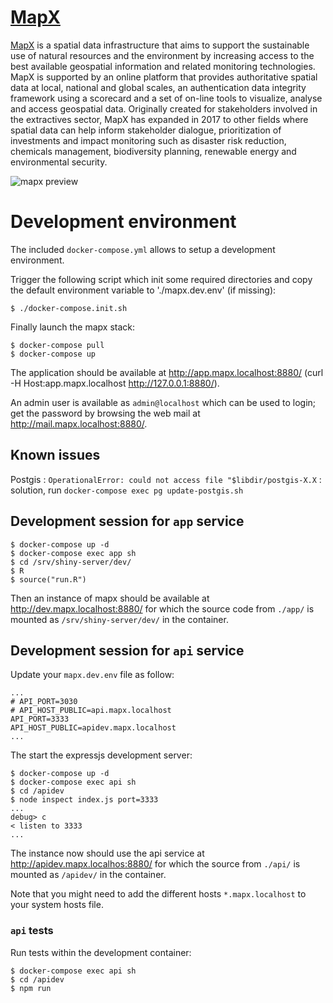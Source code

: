 # [MapX](https://www.mapx.org/)

[MapX](https://www.mapx.org/) is a spatial data infrastructure that aims to support the sustainable use of natural resources and the environment by increasing access to the best available geospatial information and related monitoring technologies. MapX is supported by an online platform that provides authoritative spatial data at local, national and global scales, an authentication data integrity framework using a scorecard and a set of on-line tools to visualize, analyse and access geospatial data. Originally created for stakeholders involved in the extractives sector, MapX has expanded in 2017 to other fields where spatial data can help inform stakeholder dialogue, prioritization of investments and impact monitoring such as disaster risk reduction, chemicals management, biodiversity planning, renewable energy and environmental security.

![mapx preview](app/src/png/mapx-preview.png "MapX")

# Development environment

The included `docker-compose.yml` allows to setup a development environment.

Trigger the following script which init some required directories and copy the default environment variable to './mapx.dev.env' (if missing):
```
$ ./docker-compose.init.sh
```

Finally launch the mapx stack:
```
$ docker-compose pull
$ docker-compose up
```

The application should be available at http://app.mapx.localhost:8880/ (curl -H Host:app.mapx.localhost http://127.0.0.1:8880/).

An admin user is available as `admin@localhost` which can be used to login; get the password by browsing the web mail at http://mail.mapx.localhost:8880/.

## Known issues

Postgis : `OperationalError: could not access file "$libdir/postgis-X.X` : solution, run `docker-compose exec pg update-postgis.sh`
 
## Development session for `app` service

```
$ docker-compose up -d
$ docker-compose exec app sh
$ cd /srv/shiny-server/dev/
$ R
$ source("run.R")
```

Then an instance of mapx should be available at http://dev.mapx.localhost:8880/ for which the source code from `./app/` is mounted as `/srv/shiny-server/dev/` in the container.

## Development session for `api` service

Update your `mapx.dev.env` file as follow:
```
...
# API_PORT=3030
# API_HOST_PUBLIC=api.mapx.localhost
API_PORT=3333
API_HOST_PUBLIC=apidev.mapx.localhost
...
```

The start the expressjs development server:
```
$ docker-compose up -d
$ docker-compose exec api sh
$ cd /apidev
$ node inspect index.js port=3333
...
debug> c
< listen to 3333
...
```

The instance now should use the api service at http://apidev.mapx.localhos:8880/ for which the source from `./api/` is mounted as `/apidev/` in the container.

Note that you might need to add the different hosts `*.mapx.localhost` to your system hosts file.

### `api` tests
Run tests within the development container:
```
$ docker-compose exec api sh
$ cd /apidev
$ npm run
```
